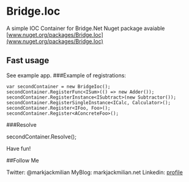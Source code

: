 # Bridge.Ioc
A simple IOC Container for Bridge.Net
Nuget package avaiable [www.nuget.org/packages/Bridge.Ioc](www.nuget.org/packages/Bridge.Ioc)

## Fast usage
See example app.
###Example of registrations:

    var secondContainer = new BridgeIoc();
    secondContainer.RegisterFunc<ISum>(() => new Adder()); 
    secondContainer.RegisterInstance<ISubtract>(new Subtractor()); 
    secondContainer.RegisterSingleInstance<ICalc, Calculator>(); 
    secondContainer.Register<IFoo, Foo>(); 
    secondContainer.Register<AConcreteFoo>(); 

###Resolve

  secondContainer.Resolve<IFoo>();

Have fun!

##Follow Me

Twitter: @markjackmilian
MyBlog: markjackmilian.net
Linkedin: [profile](https://www.linkedin.com/in/marco-giacomo-milani)

